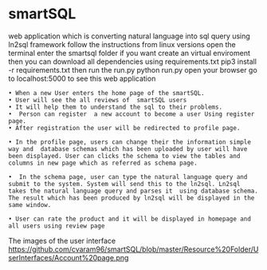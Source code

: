 # smartSQL
web application which is converting natural language into sql query using ln2sql framework
follow the instructions
from linux versions
open the terminal
enter the smartsql folder
if you want create an virtual enviroment then you can download all dependencies using requirements.txt
pip3 install -r requirements.txt
then run the run.py
python run.py
open your browser go to localhost:5000 to see this web application

    • When a new User enters the home page of the smartSQL.
    • User will see the all reviews of  smartSQL users 
    • It will help them to understand the sql to their problems.
    •  Person can register  a new account to become a user Using register page. 
    • After registration the user will be redirected to profile page. 

    • In the profile page, users can change their the information simple way and  database schemas which has been uploaded by user will have been displayed. User can clicks the schema to view the tables and columns in new page which as referred as schema page.

    •  In the schema page, user can type the natural language query and submit to the system. System will send this to the ln2sql. Ln2sql takes the natural language query and parses it  using database schema. The result which has been produced by ln2sql will be displayed in the same window. 

    • User can rate the product and it will be displayed in homepage and all users using review page
			
The images of the user interface
https://github.com/cvaram96/smartSQL/blob/master/Resource%20Folder/UserInterfaces/Account%20page.png
